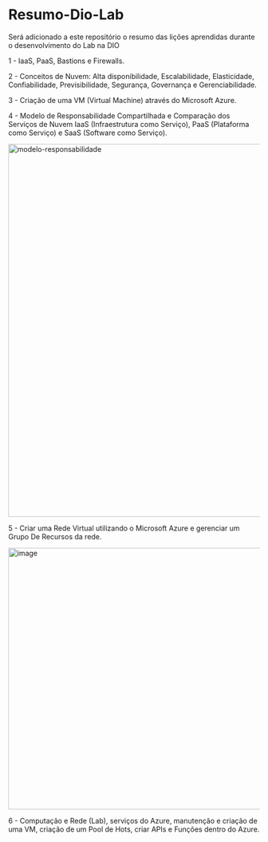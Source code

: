 # Resumo-Dio-Lab
Será adicionado a este repositório o resumo das lições aprendidas durante o desenvolvimento do Lab na DIO

1 - IaaS, PaaS, Bastions e Firewalls.

2 - Conceitos de Nuvem: Alta disponibilidade, Escalabilidade, Elasticidade, Confiabilidade, Previsibilidade, Segurança, Governança e Gerenciabilidade.

3 - Criação de uma VM (Virtual Machine) através do Microsoft Azure.

4 - Modelo de Responsabilidade Compartilhada e Comparação dos Serviços de Nuvem IaaS (Infraestrutura como Serviço), PaaS (Plataforma como Serviço) e SaaS (Software como Serviço).

<img width="1198" height="747" alt="modelo-responsabilidade" src="https://github.com/user-attachments/assets/cf8e2364-0d93-461c-bba8-5d6ec54fb091" />

5 - Criar uma Rede Virtual utilizando o Microsoft Azure e gerenciar um Grupo De Recursos da rede.

<img width="1920" height="524" alt="image" src="https://github.com/user-attachments/assets/6e45eee5-efc5-49c1-b1c1-4259b77f0e7d" />

6 - Computação e Rede (Lab), serviços do Azure, manutenção e criação de uma VM, criação de um Pool de Hots, criar APIs e Funções dentro do Azure.

